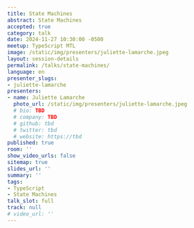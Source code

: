 ```yaml
---
title: State Machines
abstract: State Machines
accepted: true
category: talk
date: 2024-11-27 10:30:00 -0500
meetup: TypeScript MTL
image: /static/img/presenters/juliette-lamarche.jpeg
layout: session-details
permalink: /talks/state-machines/
language: en
presenter_slugs:
- juliette-lamarche
presenters:
- name: Juliette Lamarche
  photo_url: /static/img/presenters/juliette-lamarche.jpeg
  # bio: TBD
  # company: TBD
  # github: tbd
  # twitter: tbd
  # website: https://tbd
published: true
room: ''
show_video_urls: false
sitemap: true
slides_url: ''
summary: ''
tags:
- TypeScript
- State Machines
talk_slot: full
track: null
# video_url: ''
---
```

